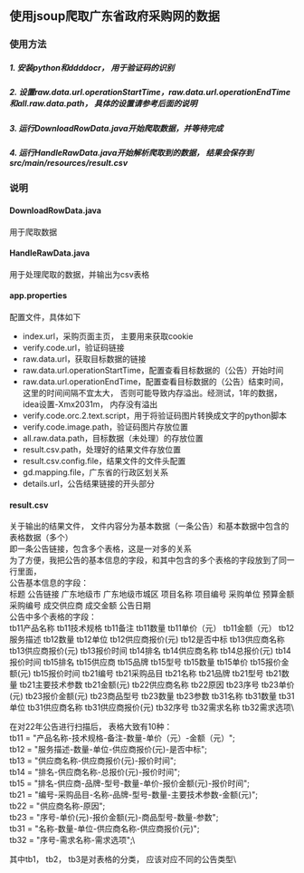 ## 使用jsoup爬取广东省政府采购网的数据
### 使用方法
##### 1. 安装python和ddddocr， 用于验证码的识别
##### 2. 设置raw.data.url.operationStartTime，raw.data.url.operationEndTime和all.raw.data.path， 具体的设置请参考后面的说明
##### 3. 运行DownloadRowData.java开始爬取数据，并等待完成
##### 4. 运行HandleRawData.java开始解析爬取到的数据， 结果会保存到src/main/resources/result.csv

### 说明
#### DownloadRowData.java
用于爬取数据

#### HandleRawData.java
用于处理爬取的数据，并输出为csv表格

#### app.properties
配置文件，具体如下

* index.url，采购页面主页， 主要用来获取cookie
* verify.code.url，验证码链接
* raw.data.url，获取目标数据的链接
* raw.data.url.operationStartTime，配置查看目标数据的（公告）开始时间
* raw.data.url.operationEndTime，配置查看目标数据的（公告）结束时间，这里的时间间隔不宜太大， 否则可能导致内存溢出。经测试，1年的数据，idea设置-Xmx2031m， 内存没有溢出
* verify.code.orc.2.text.script，用于将验证码图片转换成文字的python脚本
* verify.code.image.path，验证码图片存放位置
* all.raw.data.path，目标数据（未处理）的存放位置
* result.csv.path，处理好的结果文件存放位置
* result.csv.config.file，结果文件的文件头配置
* gd.mapping.file，广东省的行政区划关系
* details.url，公告结果链接的开头部分

#### result.csv
关于输出的结果文件， 文件内容分为基本数据（一条公告）和基本数据中包含的表格数据（多个）\
即一条公告链接，包含多个表格，这是一对多的关系\
为了方便，我把公告的基本信息的字段，和其中包含的多个表格的字段放到了同一行里面，\
公告基本信息的字段：\
标题	公告链接	广东地级市	广东地级市城区	项目名称	项目编号	采购单位	预算金额	采购编号	成交供应商	成交金额	公告日期\
公告中多个表格的字段：\
tb11产品名称	tb11技术规格	tb11备注	tb11数量	tb11单价（元）	tb11金额（元）	tb12服务描述	tb12数量	tb12单位	tb12供应商报价(元)	tb12是否中标	tb13供应商名称	tb13供应商报价(元)	tb13报价时间	tb14排名	tb14供应商名称	tb14总报价(元)	tb14报价时间	tb15排名	tb15供应商	tb15品牌	tb15型号	tb15数量	tb15单价	tb15报价金额(元)	tb15报价时间	tb21编号	tb21采购品目	tb21名称	tb21品牌	tb21型号	tb21数量	tb21主要技术参数	tb21金额(元)	tb22供应商名称	tb22原因	tb23序号	tb23单价(元)	tb23报价金额(元)	tb23商品型号	tb23数量	tb23参数	tb31名称	tb31数量	tb31单位	tb31供应商名称	tb31供应商报价(元)	tb32序号	tb32需求名称	tb32需求选项\

在对22年公告进行扫描后， 表格大致有10种：\
tb11 = "产品名称-技术规格-备注-数量-单价（元）-金额（元）";\
tb12 = "服务描述-数量-单位-供应商报价(元)-是否中标";\
tb13 = "供应商名称-供应商报价(元)-报价时间";\
tb14 = "排名-供应商名称-总报价(元)-报价时间";\
tb15 = "排名-供应商-品牌-型号-数量-单价-报价金额(元)-报价时间";\
tb21 = "编号-采购品目-名称-品牌-型号-数量-主要技术参数-金额(元)";\
tb22 = "供应商名称-原因";\
tb23 = "序号-单价(元)-报价金额(元)-商品型号-数量-参数";\
tb31 = "名称-数量-单位-供应商名称-供应商报价(元)";\
tb32 = "序号-需求名称-需求选项";\

其中tb1， tb2， tb3是对表格的分类， 应该对应不同的公告类型\
